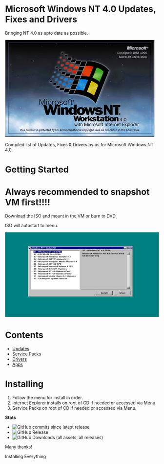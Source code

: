 # Microsoft Windows NT 4.0 Updates, Fixes and Drivers 

Bringing NT 4.0 as upto date as possible.

![Alt text](NT4Logo.png)


Compiled list of Updates, Fixes & Drivers by us for Microsoft Windows NT 4.0.

# **Getting Started**

# **Always recommended to snapshot VM first!!!!**

Download the ISO and mount in the VM or burn to DVD.

ISO will autostart to menu.

![Alt text](Screenshot1.png)



# **Contents**

- [Updates](https://github.com/InstallingEverything/WindowsNT4Updates-Fixes/blob/main/Updates.md)
- [Service Packs](https://github.com/InstallingEverything/WindowsNT4Updates-Fixes/blob/main/ServicePacks.md)
- [Drivers](https://github.com/InstallingEverything/WindowsNT4Updates-Fixes/blob/main/Drivers.md)
- [Apps](https://github.com/InstallingEverything/WindowsNT4Updates-Fixes/blob/main/Apps.md)


# **Installing**

1. Follow the menu for install in order.
2. Internet Explorer installs on root of CD if needed or accessed via Menu.
3. Service Packs on root of CD if needed or accessed via Menu.

**Stats**

- ![GitHub commits since latest release](https://img.shields.io/github/commits-since/InstallingEverything/WindowsNT4Updates-Fixes/latest?style=plastic&label=Commits)
- ![GitHub Release](https://img.shields.io/github/v/release/InstallingEverything/WindowsNT4Updates-Fixes?display_name=release&style=plastic&label=Release)
- ![GitHub Downloads (all assets, all releases)](https://img.shields.io/github/downloads/InstallingEverything/WindowsNT4Updates-Fixes/total?style=plastic&label=Downloads)


    
Many thanks!

Installing Everything
